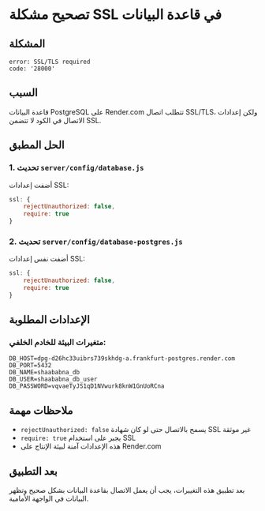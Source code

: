 # تصحيح مشكلة SSL في قاعدة البيانات

## المشكلة

```
error: SSL/TLS required
code: '28000'
```

## السبب

قاعدة البيانات PostgreSQL على Render.com تتطلب اتصال SSL/TLS، ولكن إعدادات الاتصال في الكود لا تتضمن SSL.

## الحل المطبق

### 1. تحديث `server/config/database.js`

أضفت إعدادات SSL:

```javascript
ssl: {
    rejectUnauthorized: false,
    require: true
}
```

### 2. تحديث `server/config/database-postgres.js`

أضفت نفس إعدادات SSL:

```javascript
ssl: {
    rejectUnauthorized: false,
    require: true
}
```

## الإعدادات المطلوبة

### متغيرات البيئة للخادم الخلفي:

```
DB_HOST=dpg-d26hc33uibrs739skhdg-a.frankfurt-postgres.render.com
DB_PORT=5432
DB_NAME=shaababna_db
DB_USER=shaababna_db_user
DB_PASSWORD=vqvaeTyJS1qD1NVwurk8knW1GnUoRCna
```

## ملاحظات مهمة

- `rejectUnauthorized: false` يسمح بالاتصال حتى لو كان شهادة SSL غير موثقة
- `require: true` يجبر على استخدام SSL
- هذه الإعدادات آمنة لبيئة الإنتاج على Render.com

## بعد التطبيق

بعد تطبيق هذه التغييرات، يجب أن يعمل الاتصال بقاعدة البيانات بشكل صحيح وتظهر البيانات في الواجهة الأمامية.
